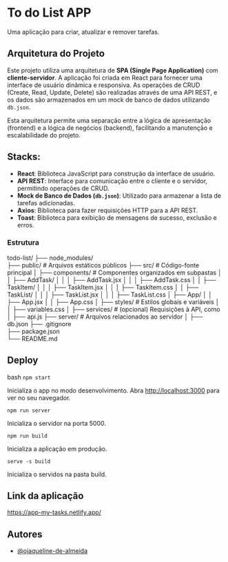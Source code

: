 # To do List APP

Uma aplicação para criar, atualizar e remover tarefas. 

## Arquitetura do Projeto

Este projeto utiliza uma arquitetura de **SPA (Single Page Application)** com **cliente-servidor**. A aplicação foi criada em React para fornecer uma interface de usuário dinâmica e responsiva. As operações de CRUD (Create, Read, Update, Delete) são realizadas através de uma API REST, e os dados são armazenados em um mock de banco de dados utilizando `db.json`.

Esta arquitetura permite uma separação entre a lógica de apresentação (frontend) e a lógica de negócios (backend), facilitando a manutenção e escalabilidade do projeto.

## Stacks:

- **React**: Biblioteca JavaScript para construção da interface de usuário.
- **API REST**: Interface para comunicação entre o cliente e o servidor, permitindo operações de CRUD.
- **Mock de Banco de Dados (`db.json`)**: Utilizado para armazenar a lista de tarefas adicionadas.
- **Axios**: Biblioteca para fazer requisições HTTP para a API REST.
- **Toast**: Biblioteca para exibição de mensagens de sucesso, exclusão e erros.



### Estrutura

todo-list/
├── node_modules/       
├── public/              # Arquivos estáticos públicos
├── src/                 # Código-fonte principal
│   ├── components/      # Componentes organizados em subpastas
│   │   ├── AddTask/
│   │   │   ├── AddTask.jsx
│   │   │   ├── AddTask.css
│   │   ├── TaskItem/
│   │   │   ├── TaskItem.jsx
│   │   │   ├── TaskItem.css
│   │   ├── TaskList/
│   │   │   ├── TaskList.jsx
│   │   │   ├── TaskList.css
│   ├── App/
│   │   ├── App.jsx
│   │   ├── App.css
│   ├── styles/           # Estilos globais e variáveis
│   │   ├── variables.css
│   ├── services/         # (opcional) Requisições à API, como 
│       ├── api.js
├── server/              # Arquivos relacionados ao servidor
│   ├── db.json
├── .gitignore          
├── package.json        
└── README.md       

## Deploy

bash
`npm start`

Inicializa o app no modo desenvolvimento. 
Abra [http://localhost:3000](http://localhost:3000) para ver no seu navegador. 

 `npm run server`

Inicializa o servidor na porta 5000. 

 `npm run build`

Inicializa a aplicação em produção. 

`serve -s build`

Inicializa o servidos  na pasta build.

## Link da aplicação

https://app-my-tasks.netlify.app/

## Autores

- [@ojaqueline-de-almeida](https://github.com/jaquelinedealmeida)